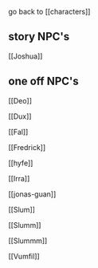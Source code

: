 go back to [[characters]]
## story NPC's

[[Joshua]]
## one off NPC's

[[Deo]]

[[Dux]]

[[Fal]]

[[Fredrick]]

[[hyfe]]

[[Irra]]

[[jonas-guan]]

[[Slum]]

[[Slumm]]

[[Slummm]]

[[Vumfil]]
